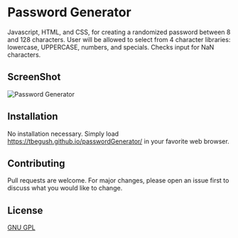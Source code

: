 # Password Generator

Javascript, HTML, and CSS, for creating a randomized password between 8 and 128 characters.  User will be allowed to select from 4 character libraries: lowercase, UPPERCASE, numbers, and specials.  Checks input for NaN characters.

## ScreenShot

![Password Generator](/assets/img/MarineGEO_logo.png "MarineGEO logo")

## Installation

No installation necessary.   Simply load https://tbegush.github.io/passwordGenerator/ in your favorite web browser.

## Contributing
Pull requests are welcome. For major changes, please open an issue first to discuss what you would like to change.

## License
[GNU GPL](https://www.gnu.org/licenses/gpl-3.0.en.html)
